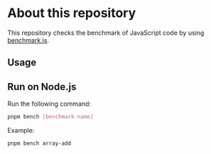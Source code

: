 # About this repository

This repository checks the benchmark of JavaScript code by using [benchmark.js](https://github.com/bestiejs/benchmark.js/).

## Usage

## Run on Node.js

Run the following command:

```sh
pnpm bench [benchmark-name]
```

Example:

```sh
pnpm bench array-add
```
